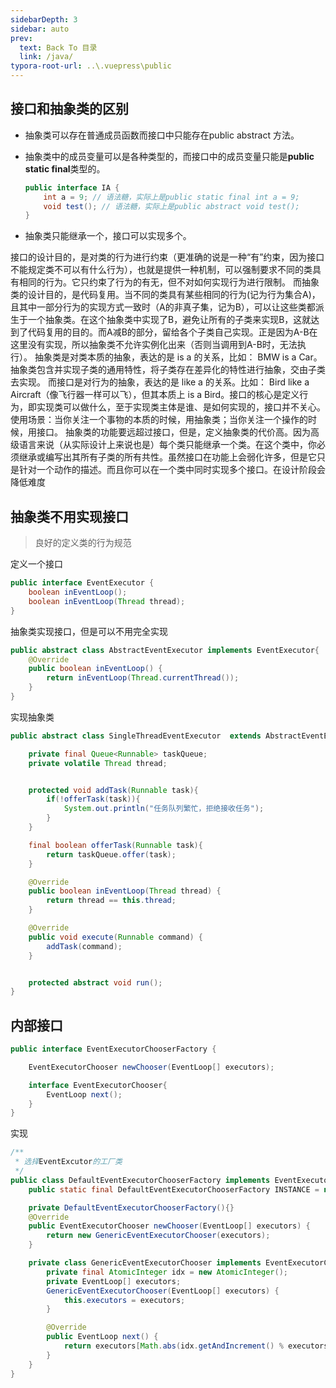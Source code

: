 ```yaml
---
sidebarDepth: 3
sidebar: auto
prev:
  text: Back To 目录
  link: /java/
typora-root-url: ..\.vuepress\public
---
```




## 接口和抽象类的区别

- 抽象类可以存在普通成员函数而接口中只能存在public abstract 方法。

- 抽象类中的成员变量可以是各种类型的，而接口中的成员变量只能是**public static final**类型的。

  ```java
  public interface IA {
      int a = 9; // 语法糖，实际上是public static final int a = 9;
      void test(); // 语法糖，实际上是public abstract void test();
  }
  ```
- 抽象类只能继承一个，接口可以实现多个。

接口的设计目的，是对类的行为进行约束（更准确的说是一种“有”约束，因为接口不能规定类不可以有什么行为），也就是提供一种机制，可以强制要求不同的类具有相同的行为。它只约束了行为的有无，但不对如何实现行为进行限制。
而抽象类的设计目的，是代码复用。当不同的类具有某些相同的行为(记为行为集合A)，且其中一部分行为的实现方式一致时（A的非真子集，记为B），可以让这些类都派生于一个抽象类。在这个抽象类中实现了B，避免让所有的子类来实现B，这就达到了代码复用的目的。而A减B的部分，留给各个子类自己实现。正是因为A-B在这里没有实现，所以抽象类不允许实例化出来（否则当调用到A-B时，无法执
行）。
抽象类是对类本质的抽象，表达的是 is a 的关系，比如： BMW is a Car。抽象类包含并实现子类的通用特性，将子类存在差异化的特性进行抽象，交由子类去实现。
而接口是对行为的抽象，表达的是 like a 的关系。比如： Bird like a Aircraft（像飞行器一样可以飞），但其本质上 is a Bird。接口的核心是定义行为，即实现类可以做什么，至于实现类主体是谁、是如何实现的，接口并不关心。
使用场景：当你关注一个事物的本质的时候，用抽象类；当你关注一个操作的时候，用接口。
抽象类的功能要远超过接口，但是，定义抽象类的代价高。因为高级语言来说（从实际设计上来说也是）每个类只能继承一个类。在这个类中，你必须继承或编写出其所有子类的所有共性。虽然接口在功能上会弱化许多，但是它只是针对一个动作的描述。而且你可以在一个类中同时实现多个接口。在设计阶段会降低难度





## 抽象类不用实现接口

> 良好的定义类的行为规范

定义一个接口

```java
public interface EventExecutor {
    boolean inEventLoop();
    boolean inEventLoop(Thread thread);
}
```

抽象类实现接口，但是可以不用完全实现

```java
public abstract class AbstractEventExecutor implements EventExecutor{
    @Override
    public boolean inEventLoop() {
        return inEventLoop(Thread.currentThread());
    }
}
```

实现抽象类

```java
public abstract class SingleThreadEventExecutor  extends AbstractEventExecutor implements Executor {

    private final Queue<Runnable> taskQueue;
    private volatile Thread thread;


    protected void addTask(Runnable task){
        if(!offerTask(task)){
            System.out.println("任务队列繁忙，拒绝接收任务");
        }
    }

    final boolean offerTask(Runnable task){
        return taskQueue.offer(task);
    }

    @Override
    public boolean inEventLoop(Thread thread) {
        return thread == this.thread;
    }

    @Override
    public void execute(Runnable command) {
        addTask(command);
    }


    protected abstract void run();
}

```



## 内部接口

```java
public interface EventExecutorChooserFactory {

    EventExecutorChooser newChooser(EventLoop[] executors);

    interface EventExecutorChooser{
        EventLoop next();
    }
}
```

实现

```java
/**
 * 选择EventExcutor的工厂类
 */
public class DefaultEventExecutorChooserFactory implements EventExecutorChooserFactory {
    public static final DefaultEventExecutorChooserFactory INSTANCE = new DefaultEventExecutorChooserFactory();

    private DefaultEventExecutorChooserFactory(){}
    @Override
    public EventExecutorChooser newChooser(EventLoop[] executors) {
        return new GenericEventExecutorChooser(executors);
    }

    private class GenericEventExecutorChooser implements EventExecutorChooser {
        private final AtomicInteger idx = new AtomicInteger();
        private EventLoop[] executors;
        GenericEventExecutorChooser(EventLoop[] executors) {
            this.executors = executors;
        }

        @Override
        public EventLoop next() {
            return executors[Math.abs(idx.getAndIncrement() % executors.length)];
        }
    }
}
```

